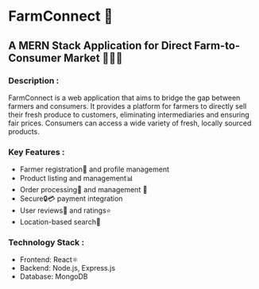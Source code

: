 # FarmConnect 🌱
## A MERN Stack Application for Direct Farm-to-Consumer Market 🧑‍🌾🚚

### Description :
FarmConnect is a web application that aims to bridge the gap between farmers and consumers. It provides a platform for farmers to directly sell their fresh produce to customers, eliminating intermediaries and ensuring fair prices. Consumers can access a wide variety of fresh, locally sourced products.

### Key Features :

- Farmer registration📝 and profile management 
- Product listing and management📊
- Order processing🛒 and management 🚚
- Secure🔒💳 payment integration
- User reviews💬 and ratings⭐
- Location-based search📍

### Technology Stack :

- Frontend: React⚛️
- Backend: Node.js, Express.js
- Database: MongoDB
